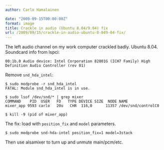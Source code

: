 ```yaml
---
author: Carlo Hamalainen

date: "2009-09-15T00:00:00Z"
format: image
title: Crackle in audio (Ubuntu 8.04/9.04) fix
url: /2009/09/15/crackle-in-audio-ubuntu-8-049-04-fix/
---
```

The left audio channel on my work computer crackled badly. Ubuntu 8.04. Soundcard info from lspci:

    00:1b.0 Audio device: Intel Corporation 82801G (ICH7 Family) High Definition Audio Controller (rev 01)

Remove ``snd_hda_intel``:

    $ sudo modprobe -r snd_hda_intel
    FATAL: Module snd_hda_intel is in use.

    $ sudo lsof /dev/snd/* | grep mixer
    COMMAND    PID  USER   FD   TYPE DEVICE SIZE  NODE NAME
    mixer_app 9593 carlo   20u   CHR  116,0      11357 /dev/snd/controlC0

    $ kill -9 (pid of mixer_app)

The fix: load with ``position_fix`` and ``model`` parameters.

    $ sudo modprobe snd-hda-intel position_fix=1 model=3stack

Then use alsamixer to turn up and unmute main/pcm/etc.
